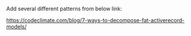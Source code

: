 Add several different patterns from below link:

https://codeclimate.com/blog/7-ways-to-decompose-fat-activerecord-models/
